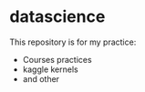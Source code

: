 # datascience
This repository is for my practice:
 - Courses practices
 - kaggle kernels
 - and other
